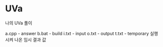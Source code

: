 # UVa
나의 UVa 풀이

a.cpp - answer
b.bat - build
i.txt - input
o.txt - output
t.txt - temporary 실행 시켜 나온 임시 결과 값

